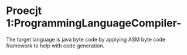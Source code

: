 # Proecjt 1:ProgrammingLanguageCompiler-
The target language is java byte code by applying ASM byte code framework to help with code generation. 
